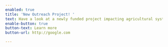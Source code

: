 ```yaml
---
enabled: true
title: 'New Outreach Project! '
text: Have a look at a newly funded project impacting agricultural systems.
enable-button: true
button-text: Learn more
button-url: http://google.com

---
```

